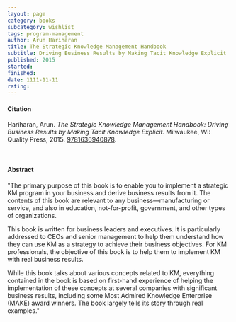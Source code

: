 ```yaml
---
layout: page
category: books
subcategory: wishlist
tags: program-management
author: Arun Hariharan
title: The Strategic Knowledge Management Handbook
subtitle: Driving Business Results by Making Tacit Knowledge Explicit
published: 2015
started:
finished:
date: 1111-11-11
rating:
---
```


#### Citation

Hariharan, Arun. *The Strategic Knowledge Management Handbook: Driving Business Results by Making Tacit Knowledge Explicit.* Milwaukee, WI: Quality Press, 2015. [9781636940878](https://asq.org/quality-press/display-item?item=E1488).

<br>

#### Abstract

"The primary purpose of this book is to enable you to implement a strategic KM program in your business and derive business results from it. The contents of this book are relevant to any business—manufacturing or service, and also in education, not-for-profit, government, and other types of organizations.

This book is written for business leaders and executives. It is particularly addressed to CEOs and senior management to help them understand how they can use KM as a strategy to achieve their business objectives. For KM professionals, the objective of this book is to help them to implement KM with real business results.

While this book talks about various concepts related to KM, everything contained in the book is based on first-hand experience of helping the implementation of these concepts at several companies with significant business results, including some Most Admired Knowledge Enterprise (MAKE) award winners. The book largely tells its story through real examples."
